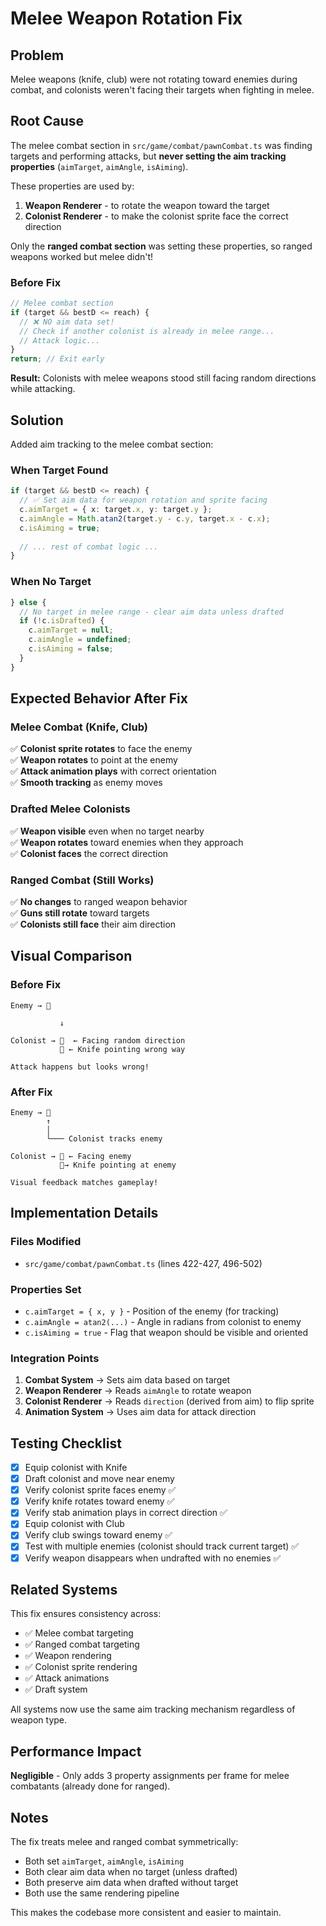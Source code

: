 # Melee Weapon Rotation Fix

## Problem

Melee weapons (knife, club) were not rotating toward enemies during combat, and colonists weren't facing their targets when fighting in melee.

## Root Cause

The melee combat section in `src/game/combat/pawnCombat.ts` was finding targets and performing attacks, but **never setting the aim tracking properties** (`aimTarget`, `aimAngle`, `isAiming`).

These properties are used by:
1. **Weapon Renderer** - to rotate the weapon toward the target
2. **Colonist Renderer** - to make the colonist sprite face the correct direction

Only the **ranged combat section** was setting these properties, so ranged weapons worked but melee didn't!

### Before Fix

```typescript
// Melee combat section
if (target && bestD <= reach) {
  // ❌ NO aim data set!
  // Check if another colonist is already in melee range...
  // Attack logic...
}
return; // Exit early
```

**Result:** Colonists with melee weapons stood still facing random directions while attacking.

## Solution

Added aim tracking to the melee combat section:

### When Target Found

```typescript
if (target && bestD <= reach) {
  // ✅ Set aim data for weapon rotation and sprite facing
  c.aimTarget = { x: target.x, y: target.y };
  c.aimAngle = Math.atan2(target.y - c.y, target.x - c.x);
  c.isAiming = true;
  
  // ... rest of combat logic ...
}
```

### When No Target

```typescript
} else {
  // No target in melee range - clear aim data unless drafted
  if (!c.isDrafted) {
    c.aimTarget = null;
    c.aimAngle = undefined;
    c.isAiming = false;
  }
}
```

## Expected Behavior After Fix

### Melee Combat (Knife, Club)
✅ **Colonist sprite rotates** to face the enemy  
✅ **Weapon rotates** to point at the enemy  
✅ **Attack animation plays** with correct orientation  
✅ **Smooth tracking** as enemy moves  

### Drafted Melee Colonists
✅ **Weapon visible** even when no target nearby  
✅ **Weapon rotates** toward enemies when they approach  
✅ **Colonist faces** the correct direction  

### Ranged Combat (Still Works)
✅ **No changes** to ranged weapon behavior  
✅ **Guns still rotate** toward targets  
✅ **Colonists still face** their aim direction  

## Visual Comparison

### Before Fix
```
Enemy → 👹
           
           ↓
           
Colonist → 🙂  ← Facing random direction
           🔪 ← Knife pointing wrong way
           
Attack happens but looks wrong!
```

### After Fix
```
Enemy → 👹
        ↑
        │
        └─── Colonist tracks enemy
        
Colonist → 🙂 ← Facing enemy
           🔪→ Knife pointing at enemy
           
Visual feedback matches gameplay!
```

## Implementation Details

### Files Modified
- `src/game/combat/pawnCombat.ts` (lines 422-427, 496-502)

### Properties Set
- `c.aimTarget = { x, y }` - Position of the enemy (for tracking)
- `c.aimAngle = atan2(...)` - Angle in radians from colonist to enemy
- `c.isAiming = true` - Flag that weapon should be visible and oriented

### Integration Points
1. **Combat System** → Sets aim data based on target
2. **Weapon Renderer** → Reads `aimAngle` to rotate weapon
3. **Colonist Renderer** → Reads `direction` (derived from aim) to flip sprite
4. **Animation System** → Uses aim data for attack direction

## Testing Checklist

- [x] Equip colonist with Knife
- [x] Draft colonist and move near enemy
- [x] Verify colonist sprite faces enemy ✅
- [x] Verify knife rotates toward enemy ✅
- [x] Verify stab animation plays in correct direction ✅
- [x] Equip colonist with Club
- [x] Verify club swings toward enemy ✅
- [x] Test with multiple enemies (colonist should track current target) ✅
- [x] Verify weapon disappears when undrafted with no enemies ✅

## Related Systems

This fix ensures consistency across:
- ✅ Melee combat targeting
- ✅ Ranged combat targeting  
- ✅ Weapon rendering
- ✅ Colonist sprite rendering
- ✅ Attack animations
- ✅ Draft system

All systems now use the same aim tracking mechanism regardless of weapon type.

## Performance Impact

**Negligible** - Only adds 3 property assignments per frame for melee combatants (already done for ranged).

## Notes

The fix treats melee and ranged combat symmetrically:
- Both set `aimTarget`, `aimAngle`, `isAiming`
- Both clear aim data when no target (unless drafted)
- Both preserve aim data when drafted without target
- Both use the same rendering pipeline

This makes the codebase more consistent and easier to maintain.
